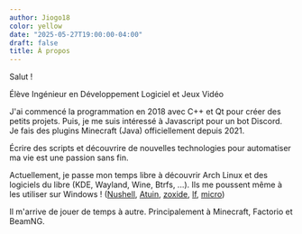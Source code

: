 ```yaml
---
author: Jiogo18
color: yellow
date: "2025-05-27T19:00:00-04:00"
draft: false
title: À propos
---
```


Salut !

Élève Ingénieur en Développement Logiciel et Jeux Vidéo

J'ai commencé la programmation en 2018 avec C++ et Qt pour créer des petits projets.
Puis, je me suis intéressé à Javascript pour un bot Discord.
Je fais des plugins Minecraft (Java) officiellement depuis 2021.


Écrire des scripts et découvrire de nouvelles technologies pour automatiser ma vie est une passion sans fin.

Actuellement, je passe mon temps libre à découvrir Arch Linux et des logiciels du libre (KDE, Wayland, Wine, Btrfs, ...).
Ils me poussent même à les utiliser sur Windows !
([Nushell](https://www.nushell.sh),
[Atuin](https://atuin.sh),
[zoxide](https://github.com/ajeetdsouza/zoxide),
[lf](https://github.com/gokcehan/lf),
[micro](https://micro-editor.github.io))

Il m'arrive de jouer de temps à autre.
Principalement à Minecraft, Factorio et BeamNG.
